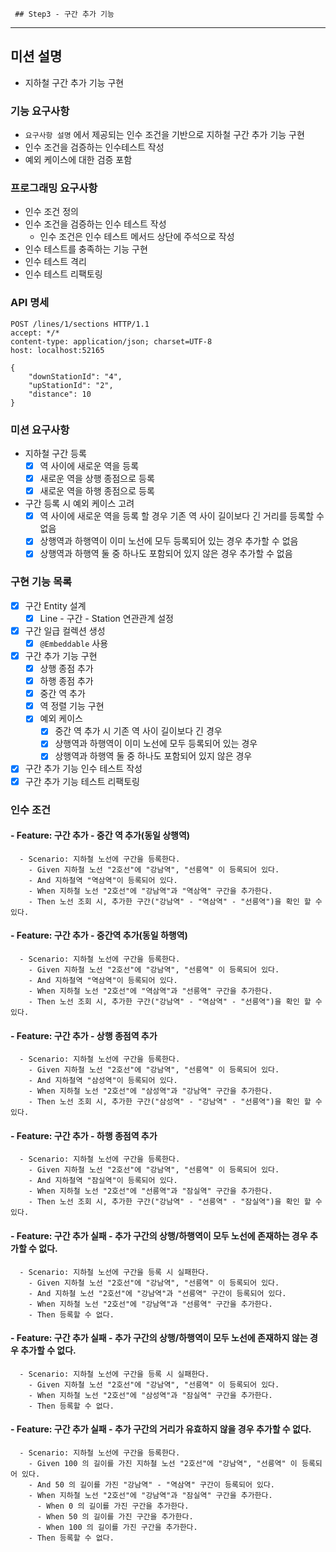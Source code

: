      ## Step3 - 구간 추가 기능
---

## 미션 설명

- 지하철 구간 추가 기능 구현

### 기능 요구사항

- `요구사항 설명` 에서 제공되는 인수 조건을 기반으로 지하철 구간 추가 기능 구현
- 인수 조건을 검증하는 인수테스트 작성
- 예외 케이스에 대한 검증 포함

### 프로그래밍 요구사항

- 인수 조건 정의
- 인수 조건을 검증하는 인수 테스트 작성
    - 인수 조건은 인수 테스트 메서드 상단에 주석으로 작성
- 인수 테스트를 충족하는 기능 구현
- 인수 테스트 격리
- 인수 테스트 리팩토링

### API 명세

```http request
POST /lines/1/sections HTTP/1.1
accept: */*
content-type: application/json; charset=UTF-8
host: localhost:52165

{
    "downStationId": "4",
    "upStationId": "2",
    "distance": 10
}
```

### 미션 요구사항
- 지하철 구간 등록
  - [x] 역 사이에 새로운 역을 등록
  - [x] 새로운 역을 상행 종점으로 등록
  - [x] 새로운 역을 하행 종점으로 등록
- 구간 등록 시 예외 케이스 고려
  - [x] 역 사이에 새로운 역을 등록 할 경우 기존 역 사이 길이보다 긴 거리를 등록할 수 없음
  - [x] 상행역과 하행역이 이미 노선에 모두 등록되어 있는 경우 추가할 수 없음
  - [x] 상행역과 하행역 둘 중 하나도 포함되어 있지 않은 경우 추가할 수 없음

### 구현 기능 목록
- [x] 구간 Entity 설계
  - [x] Line - 구간 - Station 연관관계 설정
- [x] 구간 일급 컬렉션 생성
  - [x] `@Embeddable` 사용
- [x] 구간 추가 기능 구현
  - [x] 상행 종점 추가
  - [x] 하행 종점 추가
  - [x] 중간 역 추가
  - [x] 역 정렬 기능 구현
  - [x] 예외 케이스
    - [x] 중간 역 추가 시 기존 역 사이 길이보다 긴 경우
    - [x] 상행역과 하행역이 이미 노선에 모두 등록되어 있는 경우
    - [x] 상행역과 하행역 둘 중 하나도 포함되어 있지 않은 경우
- [x] 구간 추가 기능 인수 테스트 작성
- [x] 구간 추가 기능 테스트 리팩토링

### 인수 조건
#### - Feature: 구간 추가 - 중간 역 추가(동일 상행역)
```text
  - Scenario: 지하철 노선에 구간을 등록한다.
    - Given 지하철 노선 "2호선"에 "강남역", "선릉역" 이 등록되어 있다.
    - And 지하철역 "역삼역"이 등록되어 있다.
    - When 지하철 노선 "2호선"에 "강남역"과 "역삼역" 구간을 추가한다.
    - Then 노선 조회 시, 추가한 구간("강남역" - "역삼역" - "선릉역")을 확인 할 수 있다.
```

#### - Feature: 구간 추가 - 중간역 추가(동일 하행역)
```text
  - Scenario: 지하철 노선에 구간을 등록한다.
    - Given 지하철 노선 "2호선"에 "강남역", "선릉역" 이 등록되어 있다.
    - And 지하철역 "역삼역"이 등록되어 있다.
    - When 지하철 노선 "2호선"에 "역삼역"과 "선릉역" 구간을 추가한다.
    - Then 노선 조회 시, 추가한 구간("강남역" - "역삼역" - "선릉역")을 확인 할 수 있다.
```

#### - Feature: 구간 추가 - 상행 종점역 추가
```text
  - Scenario: 지하철 노선에 구간을 등록한다.
    - Given 지하철 노선 "2호선"에 "강남역", "선릉역" 이 등록되어 있다.
    - And 지하철역 "삼성역"이 등록되어 있다.
    - When 지하철 노선 "2호선"에 "삼성역"과 "강남역" 구간을 추가한다.
    - Then 노선 조회 시, 추가한 구간("삼성역" - "강남역" - "선릉역")을 확인 할 수 있다.
```
#### - Feature: 구간 추가 - 하행 종점역 추가
```text
  - Scenario: 지하철 노선에 구간을 등록한다.
    - Given 지하철 노선 "2호선"에 "강남역", "선릉역" 이 등록되어 있다.
    - And 지하철역 "잠실역"이 등록되어 있다.
    - When 지하철 노선 "2호선"에 "선릉역"과 "잠실역" 구간을 추가한다.
    - Then 노선 조회 시, 추가한 구간("강남역" - "선릉역" - "잠실역")을 확인 할 수 있다.
```

#### - Feature: 구간 추가 실패 - 추가 구간의 상행/하행역이 모두 노선에 존재하는 경우 추가할 수 없다.
```text
  - Scenario: 지하철 노선에 구간을 등록 시 실패한다.
    - Given 지하철 노선 "2호선"에 "강남역", "선릉역" 이 등록되어 있다.
    - And 지하철 노선 "2호선"에 "강남역"과 "선릉역" 구간이 등록되어 있다.
    - When 지하철 노선 "2호선"에 "강남역"과 "선릉역" 구간을 추가한다.
    - Then 등록할 수 없다.
```

#### - Feature: 구간 추가 실패 - 추가 구간의 상행/하행역이 모두 노선에 존재하지 않는 경우 추가할 수 없다.
```text
  - Scenario: 지하철 노선에 구간을 등록 시 실패한다.
    - Given 지하철 노선 "2호선"에 "강남역", "선릉역" 이 등록되어 있다.
    - When 지하철 노선 "2호선"에 "삼성역"과 "잠실역" 구간을 추가한다.
    - Then 등록할 수 없다.
```

#### - Feature: 구간 추가 실패 - 추가 구간의 거리가 유효하지 않을 경우 추가할 수 없다.
```text
  - Scenario: 지하철 노선에 구간을 등록한다.
    - Given 100 의 길이를 가진 지하철 노선 "2호선"에 "강남역", "선릉역" 이 등록되어 있다.
    - And 50 의 길이를 가진 "강남역" - "역삼역" 구간이 등록되어 있다.
    - When 지하철 노선 "2호선"에 "강남역"과 "잠실역" 구간을 추가한다.
      - When 0 의 길이를 가진 구간을 추가한다.
      - When 50 의 길이를 가진 구간을 추가한다.
      - When 100 의 길이를 가진 구간을 추가한다.
    - Then 등록할 수 없다.
```
